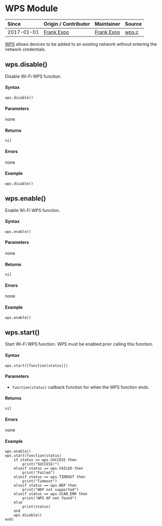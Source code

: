 # WPS Module
| Since  | Origin / Contributor  | Maintainer  | Source  |
| :----- | :-------------------- | :---------- | :------ |
| 2017-01-01 | [Frank Exoo](https://github.com/FrankX0) | [Frank Exoo](https://github.com/FrankX0) | [wps.c](../../../app/modules/wps.c)|

[WPS](https://en.wikipedia.org/wiki/Wi-Fi_Protected_Setup) allows devices to be added to an existing network without entering the network credentials.

## wps.disable()
Disable Wi-Fi WPS function.

#### Syntax
`wps.disable()`

#### Parameters
none

#### Returns
`nil`

#### Errors
none

#### Example

    wps.disable()

## wps.enable()
Enable Wi-Fi WPS function.

#### Syntax
`wps.enable()`

#### Parameters
none

#### Returns
`nil`

#### Errors
none

#### Example

    wps.enable()

## wps.start()
Start Wi-Fi WPS function. WPS must be enabled prior calling this function.

#### Syntax
`wps.start([function(status)])`

#### Parameters
- `function(status)` callback function for when the WPS function ends.

#### Returns
`nil`

#### Errors
none

#### Example

    wps.enable()
    wps.start(function(status)
        if status == wps.SUCCESS then
            print("SUCCESS!")
        elseif status == wps.FAILED then
            print("Failed")
        elseif status == wps.TIMEOUT then
            print("Timeout")
        elseif status == wps.WEP then
            print("WEP not supported")
        elseif status == wps.SCAN_ERR then
            print("WPS AP not found")
        else
            print(status)
        end
        wps.disable()
    end)
